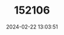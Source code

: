 ---
title: "152106"
category: "Cumulopuntia boliviana"
draft: false
date: 2024-02-22 13:03:51
languages:
  Spanish; Castilian: ["Espina", "Puscaya"]
---